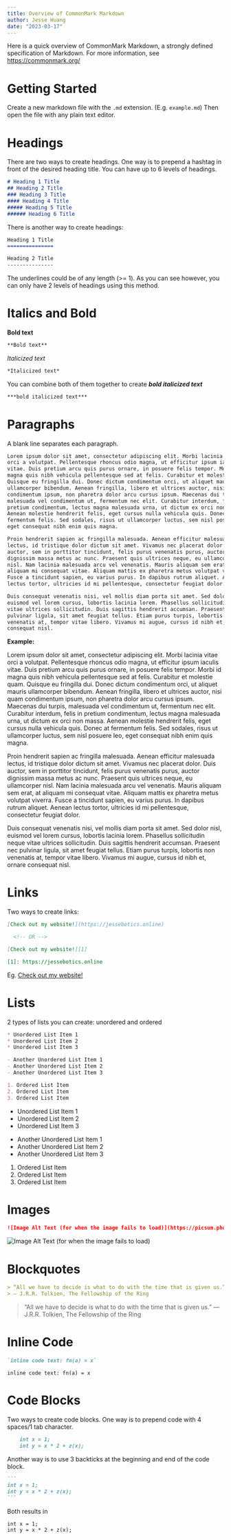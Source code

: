 ```yaml
---
title: Overview of CommonMark Markdown
author: Jesse Huang
date: "2023-03-17"
---
```


Here is a quick overview of CommonMark Markdown, a strongly defined specification of Markdown. For more information, see <https://commonmark.org/>

# Getting Started

Create a new markdown file with the `.md` extension. (E.g. `example.md`) Then open the file with any plain text editor.

# Headings
There are two ways to create headings. One way is to prepend a hashtag in front of the desired heading title. You can have up to 6 levels of headings.

```md
# Heading 1 Title
## Heading 2 Title
### Heading 3 Title
#### Heading 4 Title
##### Heading 5 Title
###### Heading 6 Title
```

There is another way to create headings:

```md
Heading 1 Title
===============

Heading 2 Title
---------------
```

The underlines could be of any length (>= 1). As you can see however, you can only have 2 levels of headings using this method.

# Italics and Bold

**Bold text**

```md
**Bold text**
```

*Italicized text*

```md
*Italicized text*
```

You can combine both of them together to create ***bold italicized text***

```md
***bold italicized text***
```

# Paragraphs

A blank line separates each paragraph.

```md
Lorem ipsum dolor sit amet, consectetur adipiscing elit. Morbi lacinia vitae
orci a volutpat. Pellentesque rhoncus odio magna, ut efficitur ipsum iaculis
vitae. Duis pretium arcu quis purus ornare, in posuere felis tempor. Morbi id
magna quis nibh vehicula pellentesque sed at felis. Curabitur et molestie quam.
Quisque eu fringilla dui. Donec dictum condimentum orci, ut aliquet mauris
ullamcorper bibendum. Aenean fringilla, libero et ultrices auctor, nisi quam
condimentum ipsum, non pharetra dolor arcu cursus ipsum. Maecenas dui turpis,
malesuada vel condimentum ut, fermentum nec elit. Curabitur interdum, felis in
pretium condimentum, lectus magna malesuada urna, ut dictum ex orci non massa.
Aenean molestie hendrerit felis, eget cursus nulla vehicula quis. Donec at
fermentum felis. Sed sodales, risus ut ullamcorper luctus, sem nisl posuere leo,
eget consequat nibh enim quis magna.

Proin hendrerit sapien ac fringilla malesuada. Aenean efficitur malesuada
lectus, id tristique dolor dictum sit amet. Vivamus nec placerat dolor. Duis
auctor, sem in porttitor tincidunt, felis purus venenatis purus, auctor
dignissim massa metus ac nunc. Praesent quis ultrices neque, eu ullamcorper
nisl. Nam lacinia malesuada arcu vel venenatis. Mauris aliquam sem erat, at
aliquam mi consequat vitae. Aliquam mattis ex pharetra metus volutpat viverra.
Fusce a tincidunt sapien, eu varius purus. In dapibus rutrum aliquet. Aenean
lectus tortor, ultricies id mi pellentesque, consectetur feugiat dolor.

Duis consequat venenatis nisi, vel mollis diam porta sit amet. Sed dolor nisl,
euismod vel lorem cursus, lobortis lacinia lorem. Phasellus sollicitudin neque
vitae ultrices sollicitudin. Duis sagittis hendrerit accumsan. Praesent nec
pulvinar ligula, sit amet feugiat tellus. Etiam purus turpis, lobortis non
venenatis at, tempor vitae libero. Vivamus mi augue, cursus id nibh et, ornare
consequat nisl. 
```

**Example:**

Lorem ipsum dolor sit amet, consectetur adipiscing elit. Morbi lacinia vitae
orci a volutpat. Pellentesque rhoncus odio magna, ut efficitur ipsum iaculis
vitae. Duis pretium arcu quis purus ornare, in posuere felis tempor. Morbi id
magna quis nibh vehicula pellentesque sed at felis. Curabitur et molestie quam.
Quisque eu fringilla dui. Donec dictum condimentum orci, ut aliquet mauris
ullamcorper bibendum. Aenean fringilla, libero et ultrices auctor, nisi quam
condimentum ipsum, non pharetra dolor arcu cursus ipsum. Maecenas dui turpis,
malesuada vel condimentum ut, fermentum nec elit. Curabitur interdum, felis in
pretium condimentum, lectus magna malesuada urna, ut dictum ex orci non massa.
Aenean molestie hendrerit felis, eget cursus nulla vehicula quis. Donec at
fermentum felis. Sed sodales, risus ut ullamcorper luctus, sem nisl posuere leo,
eget consequat nibh enim quis magna.

Proin hendrerit sapien ac fringilla malesuada. Aenean efficitur malesuada
lectus, id tristique dolor dictum sit amet. Vivamus nec placerat dolor. Duis
auctor, sem in porttitor tincidunt, felis purus venenatis purus, auctor
dignissim massa metus ac nunc. Praesent quis ultrices neque, eu ullamcorper
nisl. Nam lacinia malesuada arcu vel venenatis. Mauris aliquam sem erat, at
aliquam mi consequat vitae. Aliquam mattis ex pharetra metus volutpat viverra.
Fusce a tincidunt sapien, eu varius purus. In dapibus rutrum aliquet. Aenean
lectus tortor, ultricies id mi pellentesque, consectetur feugiat dolor.

Duis consequat venenatis nisi, vel mollis diam porta sit amet. Sed dolor nisl,
euismod vel lorem cursus, lobortis lacinia lorem. Phasellus sollicitudin neque
vitae ultrices sollicitudin. Duis sagittis hendrerit accumsan. Praesent nec
pulvinar ligula, sit amet feugiat tellus. Etiam purus turpis, lobortis non
venenatis at, tempor vitae libero. Vivamus mi augue, cursus id nibh et, ornare
consequat nisl. 

# Links

Two ways to create links:

```.md
[Check out my website!](https://jessebotics.online)

  <!-- OR -->

[Check out my website!][1]

[1]: https://jessebotics.online
```

Eg. [Check out my website!](https://jessebotics.online)
# Lists

2 types of lists you can create: unordered and ordered

```md
* Unordered List Item 1
* Unordered List Item 2
* Unordered List Item 3

- Another Unordered List Item 1
- Another Unordered List Item 2
- Another Unordered List Item 3

1. Ordered List Item
2. Ordered List Item
3. Ordered List Item
```
* Unordered List Item 1
* Unordered List Item 2
* Unordered List Item 3

- Another Unordered List Item 1
- Another Unordered List Item 2
- Another Unordered List Item 3

1. Ordered List Item
2. Ordered List Item
3. Ordered List Item

# Images

```md
![Image Alt Text (for when the image fails to load)](https://picsum.photos/200)
```

![Image Alt Text (for when the image fails to load)](https://picsum.photos/200)

# Blockquotes

```md
> “All we have to decide is what to do with the time that is given us.”
> ― J.R.R. Tolkien, The Fellowship of the Ring 
```

> “All we have to decide is what to do with the time that is given us.”
> ― J.R.R. Tolkien, The Fellowship of the Ring 

# Inline Code

```md
`inline code text: fn(a) = x`
```

`inline code text: fn(a) = x`

# Code Blocks

Two ways to create code blocks. One way is to prepend code with 4 spaces/1 tab character.

```md
    int x = 1;
    int y = x * 2 + z(x);
```

Another way is to use 3 backticks at the beginning and end of the code block.

````md
```
int x = 1;
int y = x * 2 + z(x);
```
````

Both results in

    int x = 1;
    int y = x * 2 + z(x);
